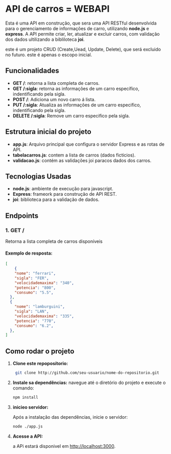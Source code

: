 # API de carros = WEBAPI

Esta é uma API em construção, que sera uma API RESTful desenvolvida para o gerenciamento de informações de carro, utilizando 
**node.js** e **express**. A API permite criar, ler, atualizar e excluir carros, com validação dos dados ultilizando a
bibliloteca **joi**.

este é um projeto CRUD (Create,Uead, Update, Delete), que será excluido no futuro. este é apenas o escopo inicial.

## Funcionalidades

- **GET /**: retorna a lista completa de carros.
- **GET /:sigla**: retorna as informações de um carro específico, indentificando pela sigla.
- **POST /**: Adiciona um novo carro á lista.
- **PUT /:sigla**: Atualiza as informações de um carro especifico, indentificando pela sigla.
- **DELETE /:sigla**: Remove um carro especifico pela sigla.

## Estrutura inicial do projeto 

- **app.js**: Arquivo principal que configura o servidor Express e as rotas de API.
- **tabelacarros.js**: contem a lista de carros (dados ficticios).
- **validacao.js**: contém as validações joi paracos dados dos carros.

## Tecnologias Usadas 

- **node.js**: ambiente de execução para javascript.
- **Express**: frameork para construção de API REST.
- **joi**: biblioteca para a validação de dados.

## Endpoints

### 1. **GET /**

Retorna a lista completa de carros disponíveis 

#### Exemplo de resposta:

```json
[
    {
    "nome": "ferrari",
    "sigla": "FER",
    "velocidademaxima": "340",
    "potencia": "800",
    "consumo": "5.5",
  },
  {
    "nome": "lamburguini",
    "sigla": "LAN",
    "velocidademaxima": "335",
    "potencia": "770",
    "consumo": "6.2",
  },
]
```

## Como rodar o projeto 
1. **Clone este repoposítorio:**

   ```bash
    git clone http://github.com/seu-usuario/nome-do-repositorio.git
   ```
2. **Instale sa dependências:**
    navegue até o diretório do projeto e execute o comando:

    ```bash
    npm install
    ```

3. **inicieo servidor:**

    Após a instalação das dependências, inicie o servidor:

    ```bash
    node ./app.js
    ```
4. **Acesse a API:**

    a APi estará disponivel em [http://localhost:3000](http://localhost:3000).
   